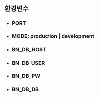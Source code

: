 ## <b> 환경변수 </b>

- ### <b> PORT </b>
- ### <b> MODE: production | development  <b/>
- ### <b> BN_DB_HOST </b>
- ### <b> BN_DB_USER </b>
- ### <b> BN_DB_PW </b>
- ### <b> BN_DB_DB </b>